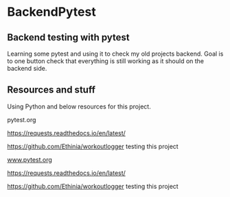 # BackendPytest

## Backend testing with pytest

Learning some pytest and using it to check my old projects backend. 
Goal is to one button check that everything is still working as it should on the backend side. 


## Resources and stuff

Using Python and below resources for this project.

pytest.org

https://requests.readthedocs.io/en/latest/

https://github.com/Ethinia/workoutlogger testing this project

www.pytest.org


https://requests.readthedocs.io/en/latest/


https://github.com/Ethinia/workoutlogger testing this project

